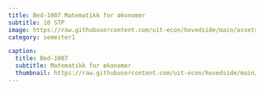 ```yaml
---
title: Bed-1007 Matematikk for økonomer
subtitle: 10 STP
image: https://raw.githubusercontent.com/uit-econ/hovedside/main/assets/img/Bed-1007.jpg
category: semester1

caption:
  title: Bed-1007
  subtitle: Matematikk for økonomer
  thumbnail: https://raw.githubusercontent.com/uit-econ/hovedside/main/assets/img/Bed-1007.jpg
---
```



<script>
  if ( $('modal-test:visible') ) {
    alert("muy bueno");
  }

</script>

